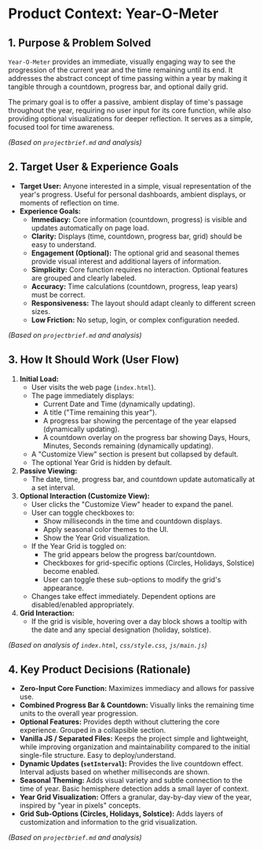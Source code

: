 # Product Context: Year-O-Meter

## 1. Purpose & Problem Solved

`Year-O-Meter` provides an immediate, visually engaging way to see the progression of the current year and the time remaining until its end. It addresses the abstract concept of time passing within a year by making it tangible through a countdown, progress bar, and optional daily grid.

The primary goal is to offer a passive, ambient display of time's passage throughout the year, requiring no user input for its core function, while also providing optional visualizations for deeper reflection. It serves as a simple, focused tool for time awareness.

*(Based on `projectbrief.md` and analysis)*

## 2. Target User & Experience Goals

*   **Target User:** Anyone interested in a simple, visual representation of the year's progress. Useful for personal dashboards, ambient displays, or moments of reflection on time.
*   **Experience Goals:**
    *   **Immediacy:** Core information (countdown, progress) is visible and updates automatically on page load.
    *   **Clarity:** Displays (time, countdown, progress bar, grid) should be easy to understand.
    *   **Engagement (Optional):** The optional grid and seasonal themes provide visual interest and additional layers of information.
    *   **Simplicity:** Core function requires no interaction. Optional features are grouped and clearly labeled.
    *   **Accuracy:** Time calculations (countdown, progress, leap years) must be correct.
    *   **Responsiveness:** The layout should adapt cleanly to different screen sizes.
    *   **Low Friction:** No setup, login, or complex configuration needed.

*(Based on `projectbrief.md` and analysis)*

## 3. How It Should Work (User Flow)

1.  **Initial Load:**
    *   User visits the web page (`index.html`).
    *   The page immediately displays:
        *   Current Date and Time (dynamically updating).
        *   A title ("Time remaining this year").
        *   A progress bar showing the percentage of the year elapsed (dynamically updating).
        *   A countdown overlay on the progress bar showing Days, Hours, Minutes, Seconds remaining (dynamically updating).
    *   A "Customize View" section is present but collapsed by default.
    *   The optional Year Grid is hidden by default.
2.  **Passive Viewing:**
    *   The date, time, progress bar, and countdown update automatically at a set interval.
3.  **Optional Interaction (Customize View):**
    *   User clicks the "Customize View" header to expand the panel.
    *   User can toggle checkboxes to:
        *   Show milliseconds in the time and countdown displays.
        *   Apply seasonal color themes to the UI.
        *   Show the Year Grid visualization.
    *   If the Year Grid is toggled on:
        *   The grid appears below the progress bar/countdown.
        *   Checkboxes for grid-specific options (Circles, Holidays, Solstice) become enabled.
        *   User can toggle these sub-options to modify the grid's appearance.
    *   Changes take effect immediately. Dependent options are disabled/enabled appropriately.
4.  **Grid Interaction:**
    *   If the grid is visible, hovering over a day block shows a tooltip with the date and any special designation (holiday, solstice).

*(Based on analysis of `index.html`, `css/style.css`, `js/main.js`)*

## 4. Key Product Decisions (Rationale)

*   **Zero-Input Core Function:** Maximizes immediacy and allows for passive use.
*   **Combined Progress Bar & Countdown:** Visually links the remaining time units to the overall year progression.
*   **Optional Features:** Provides depth without cluttering the core experience. Grouped in a collapsible section.
*   **Vanilla JS / Separated Files:** Keeps the project simple and lightweight, while improving organization and maintainability compared to the initial single-file structure. Easy to deploy/understand.
*   **Dynamic Updates (`setInterval`):** Provides the live countdown effect. Interval adjusts based on whether milliseconds are shown.
*   **Seasonal Theming:** Adds visual variety and subtle connection to the time of year. Basic hemisphere detection adds a small layer of context.
*   **Year Grid Visualization:** Offers a granular, day-by-day view of the year, inspired by "year in pixels" concepts.
*   **Grid Sub-Options (Circles, Holidays, Solstice):** Adds layers of customization and information to the grid visualization.

*(Based on `projectbrief.md` and analysis)*
